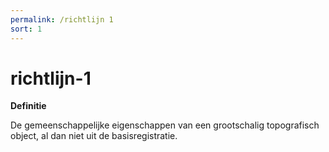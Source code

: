 ```yaml
---
permalink: /richtlijn 1
sort: 1
---
```


# richtlijn-1

**Definitie**

De gemeenschappelijke eigenschappen van een grootschalig topografisch object, al
dan niet uit de basisregistratie.
